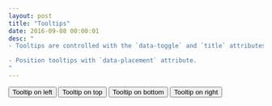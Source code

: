 ```yaml
---
layout: post
title: "Tooltips"
date: 2016-09-08 00:00:01
desc: "
- Tooltips are controlled with the `data-toggle` and `title` attributes.

- Position tooltips with `data-placement` attribute.
"
---
```

<div>
    <button type="button" class="btn btn-xs btn-primary" data-toggle="tooltip" data-placement="left" title="Tooltip on left">Tooltip on left</button>
    <button type="button" class="btn btn-xs btn-primary" data-toggle="tooltip" data-placement="top" title="Tooltip on top">Tooltip on top</button>
    <button type="button" class="btn btn-xs btn-primary" data-toggle="tooltip" data-placement="bottom" title="Tooltip on bottom">Tooltip on bottom</button>
    <button type="button" class="btn btn-xs btn-primary" data-toggle="tooltip" data-placement="right" title="Tooltip on right">Tooltip on right</button>
</div>